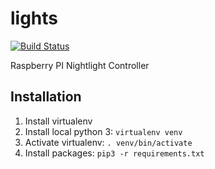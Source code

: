 # lights
[![Build Status](https://travis-ci.org/Weizilla/lights.svg?branch=master)](https://travis-ci.org/Weizilla/lights)

Raspberry PI Nightlight Controller

## Installation
1. Install virtualenv
2. Install local python 3: `virtualenv venv`
3. Activate virtualenv: `. venv/bin/activate`
4. Install packages: `pip3 -r requirements.txt`